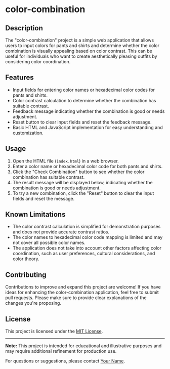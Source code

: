 # color-combination

## Description

The "color-combination" project is a simple web application that allows users to input colors for pants and shirts and determine whether the color combination is visually appealing based on color contrast. This can be useful for individuals who want to create aesthetically pleasing outfits by considering color coordination.

## Features

- Input fields for entering color names or hexadecimal color codes for pants and shirts.
- Color contrast calculation to determine whether the combination has suitable contrast.
- Feedback message indicating whether the combination is good or needs adjustment.
- Reset button to clear input fields and reset the feedback message.
- Basic HTML and JavaScript implementation for easy understanding and customization.

## Usage

1. Open the HTML file (`index.html`) in a web browser.
2. Enter a color name or hexadecimal color code for both pants and shirts.
3. Click the "Check Combination" button to see whether the color combination has suitable contrast.
4. The result message will be displayed below, indicating whether the combination is good or needs adjustment.
5. To try a new combination, click the "Reset" button to clear the input fields and reset the message.

## Known Limitations

- The color contrast calculation is simplified for demonstration purposes and does not provide accurate contrast ratios.
- The color names to hexadecimal color code mapping is limited and may not cover all possible color names.
- The application does not take into account other factors affecting color coordination, such as user preferences, cultural considerations, and color theory.

## Contributing

Contributions to improve and expand this project are welcome! If you have ideas for enhancing the color-combination application, feel free to submit pull requests. Please make sure to provide clear explanations of the changes you're proposing.

## License

This project is licensed under the [MIT License](LICENSE).

---

**Note:** This project is intended for educational and illustrative purposes and may require additional refinement for production use.

For questions or suggestions, please contact [Your Name](mailto:shahsawoodshinwari@email.com).
